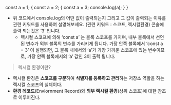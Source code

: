 const a = 1;
{
const a = 2;
{
const a = 3;
console.log(a);
}
}

-   위 코드에서 console.log의 어떤 값이 출력되는지 그리고 그 값이 출력되는 이유를 관련 키워드를 사용하여 설명해보세요. (관련 키워드 : 스코프, 렉시컬환경)
    콘솔에 출력 되는것은 ‘3’ 입니다.
    -   렉시컬 스코프에 의해 ‘const a’ 는 블록 스코프를 가지며, 내부 블록에서 선언된 변수가 외부 블록의 변수를 가리키게 됩니다. 가장 안쪽 블록에서 ‘const a = 3’ 이 실행되면, 그 블록 내에서의 ‘a’가 가장 가까운 스코프에 있는 변수이므로, 가장 안쪽 블록에서의 ‘a’ 값인 3이 출력 됩니다.

> 렉시컬 환경이란?

-   렉시컬 환경은 **스코프를 구분**하여 **식별자를 등록하고 관리**하는 저장소 역할을 하는 렉시컬 스코프의 실체이다.
-   **환경 레코드**(Enviornment Record)와 **외부 렉시컬 환경**(상위 스코프)에 대한 참조로 이루어진다.
